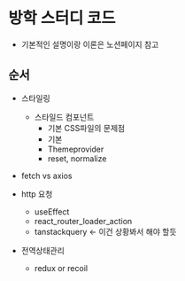 # 방학 스터디 코드

- 기본적인 설명이랑 이론은 노션페이지 참고

## 순서

- 스타일링

  - 스타일드 컴포넌트
    - 기본 CSS파일의 문제점
    - 기본
    - Themeprovider
    - reset, normalize

- fetch vs axios

- http 요청

  - useEffect
  - react_router_loader_action
  - tanstackquery <- 이건 상황봐서 해야 할듯

- 전역상태관리
  - redux or recoil
